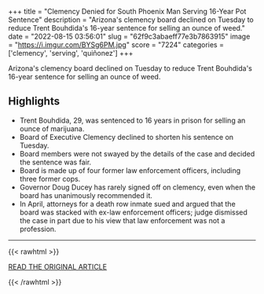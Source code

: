 +++
title = "Clemency Denied for South Phoenix Man Serving 16-Year Pot Sentence"
description = "Arizona's clemency board declined on Tuesday to reduce Trent Bouhdida's 16-year sentence for selling an ounce of weed."
date = "2022-08-15 03:56:01"
slug = "62f9c3abaeff77e3b7863915"
image = "https://i.imgur.com/BYSg6PM.jpg"
score = "7224"
categories = ['clemency', 'serving', 'quiñonez']
+++

Arizona's clemency board declined on Tuesday to reduce Trent Bouhdida's 16-year sentence for selling an ounce of weed.

## Highlights

- Trent Bouhdida, 29, was sentenced to 16 years in prison for selling an ounce of marijuana.
- Board of Executive Clemency declined to shorten his sentence on Tuesday.
- Board members were not swayed by the details of the case and decided the sentence was fair.
- Board is made up of four former law enforcement officers, including three former cops.
- Governor Doug Ducey has rarely signed off on clemency, even when the board has unanimously recommended it.
- In April, attorneys for a death row inmate sued and argued that the board was stacked with ex-law enforcement officers; judge dismissed the case in part due to his view that law enforcement was not a profession.

---

{{< rawhtml >}}
  <p class="article-category">
    <a target="_blank" href="https://www.phoenixnewtimes.com/news/board-denies-clemency-for-phoenix-man-serving-16-year-pot-sentence-14190098">READ THE ORIGINAL ARTICLE</a>
  </p>
{{< /rawhtml >}}
